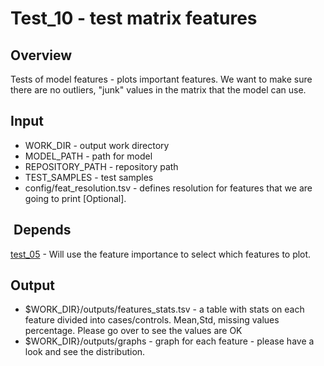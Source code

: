 # Test_10 - test matrix features

## Overview
Tests of model features - plots important features. We want to make sure there are no outliers, "junk" values in the matrix that the model can use.
## Input
- WORK_DIR - output work directory
- MODEL_PATH - path for model
- REPOSITORY_PATH - repository path
- TEST_SAMPLES - test samples
- config/feat_resolution.tsv - defines resolution for features that we are going to print [Optional].

##  Depends
[test_05](../Test_05%20-%20But%20why) - Will use the feature importance to select which features to plot.

## Output
- $WORK_DIR}/outputs/features_stats.tsv - a table with stats on each feature divided into cases/controls. Mean,Std, missing values percentage. Please go over to see the values are OK
- $WORK_DIR}/outputs/graphs - graph for each feature - please have a look and see the distribution.
 
